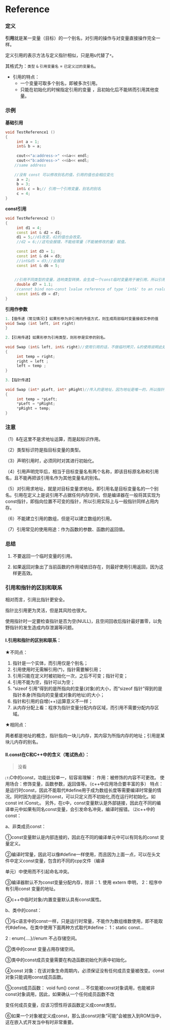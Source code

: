 # Reference

### 定义

**引用**就是某一变量（目标）的一个别名，对引用的操作与对变量直接操作完全一样。

定义引用的表示方法与定义指针相似，只是用`&`代替了`*`。

其格式为：`类型` `&` `引用变量名` = `已定义过的变量名`。

- 引用的特点：
  - 一个变量可取多个别名，即被多次引用。
  - 只能在初始化的时候指定引用的变量 ，且初始化后不能转而引用其他变量。

### 示例

**基础引用**

```c++
void TestReference1 ()
{
     int a = 1;
     int& b = a;
 
     cout<<"a:address->" <<&a<< endl;
     cout<<"b:address->" <<&b<< endl;
 	//same address
    
    //没有 const 可以修改别名的值，引用的值也会相应变化
     a = 2;
     b = 3;
     int& c = b;// 引用一个引用变量，别名的别名
     c = 4;
}
```

**const引用**

```c++
void TestReference2 ()
{
     int d1 = 4;
     const int & d2 = d1;
     d1 = 5;//d1改变，d2的值也会改变。
     //d2 = 6;//这句会报错，不能给常量（不能被修改的量）赋值。
 
     const int d3 = 1;
     const int & d4 = d3;
     //int&d5 = d3;//会报错
     const int & d6 = 5;
    
    
    //引用不同类型的变量，选哟类型转换，会生成一个const临时变量用于被引用，所以引用需要初始化为const
     double d7 = 1.1;
	//cannot bind non-const lvalue reference of type 'int&' to an rvalue of type 'int'
     const int& d9 = d7;
}
```

**引用作参数**

```c++
1.【值传递（常见情况）】如果形参为非引用的传值方式，则生成局部临时变量接收实参的值
void Swap (int left, int right) 
}
 
2.【引用传递】如果形参为引用类型，则形参是实参的别名。
    
void Swap (int& left, int& right)//使用引用的话，不做临时拷贝，&的使用说明此处只是原参数的另一个名字而已，所以修改时直接在原参数的基础上修改变量值。
{
     int temp = right;
     right = left ;
     left = temp ;
}
 
3.【指针传递】
    
void Swap (int* pLeft, int* pRight)//传入的是地址，因为地址是唯一的，所以指针通过地址的访问进而可修改其内容。
{
     int temp = *pLeft;
     *pLeft = *pRight;
     *pRight = temp;
}
```

### 注意

（1）&在这里不是求地址运算，而是起标识作用。

（2）类型标识符是指目标变量的类型。

（3）声明引用时，必须同时对其进行初始化。

（4）引用声明完毕后，相当于目标变量名有两个名称，即该目标原名称和引用名，且不能再把该引用名作为其他变量名的别名。

（5）对引用求地址，就是对目标变量求地址。即引用名是目标变量名的一个别名。引用在定义上是说引用不占据任何内存空间，但是编译器在一般将其实现为const指针，即指向位置不可变的指针，所以引用实际上与一般指针同样占用内存。

（6）不能建立引用的数组，但是可以建立数组的引用。

（7）引用常见的使用用途：作为函数的参数、函数的返回值。

### 总结

1. 不要返回一个临时变量的引用。

2. 如果返回对象出了当前函数的作用域依旧存在，则最好使用引用返回，因为这样更高效。

### 引用和指针的区别和联系

相对而言，引用比指针更安全。

指针比引用更为灵活，但是其风险也很大。

使用指针时一定要检查指针是否为空(NULL)，且空间回收后指针最好置零，以免野指针的发生造成内存泄漏等问题。

#### Ⅰ.引用和指针的区别和联系：

★不同点：

1. 指针是一个实体，而引用仅是个别名；
 2. 引用使用时无需解引用(*)，指针需要解引用；
 3. 引用只能在定义时被初始化一次，之后不可变；指针可变；
 4. 引用不能为空，指针可以为空；
 5. “sizeof 引用”得到的是所指向的变量(对象)的大小，而“sizeof 指针”得到的是指针本身(所指向的变量或对象的地址)的大小；
7. 指针和引用的自增(++)运算意义不一样；
7. 从内存分配上看：程序为指针变量分配内存区域，而引用不需要分配内存区域。

★相同点：

两者都是地址的概念，指针指向一块儿内存，其内容为所指内存的地址；引用是某块儿内存的别名。

#### Ⅱ.const在C和C++中的含义（笔试热点）：

> 没看

⑴C中的const，功能比较单一，较容易理解：
作用：被修饰的内容不可更改。
使用场合：修饰变量，函数参数，返回值等。（c++中应用场合要丰富的多）
特点： 是运行时const，因此不能取代#define用于成为数组长度等需要编译时常量的情况。同时因为是运行时const，可以只定义而不初始化,而在运行时初始化。如 const int iConst;。 另外，在c中，const变量默认是外部链接，因此在不同的编译单元中如果有同名const变量，会引发命名冲突，编译时报错。
⑵c++中的const：

a、非类成员const：

①const变量默认是内部连接的，因此在不同的编译单元中可以有同名的const 变量定义。

②编译时常量，因此可以像#define一样使用，而且因为上面一点，可以在头文件中定义const变量，包含的不同的cpp文件（编译

单元）中使用而不引起命名冲突。

③编译器默认不为const变量分配内存，除非：1. 使用 extern 申明， 2：程序中有引用const 变量的地址。

④c++中临时对象/内置变量默认具有const属性。

b、类中的const：

①与c语言中的const一样，只是运行时常量，不能作为数组维数使用，即不能取代#define。在类中使用下面两种方式取代#define： 1：static const... 

2 : enum{....}//enum 不占存储空间。

②类中的const 变量占用存储空间。

③类中的const成员变量需要在构造函数初始化列表中初始化。

④const 对象：在该对象生命周期内，必须保证没有任何成员变量被改变。const对象只能调用const成员函数。

⑤const成员函数： void fun() const ... 不仅能被const对象调用，也能被非const对象调用，因此，如果确认一个任何成员函数不改

变任何成员变量，应该习惯性将该函数定义成const类型。

⑥如果一个对象被定义成const，那么该const对象“可能”会被放入到ROM当中，这在嵌入式开发当中有时非常重要。
